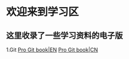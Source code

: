 # 欢迎来到学习区
## 这里收录了一些学习资料的电子版
1.Git
[Pro Git book|EN](https://git-scm.com/book/en/v2)
[Pro Git book|CN](https://git-scm.com/book/zh/v2)